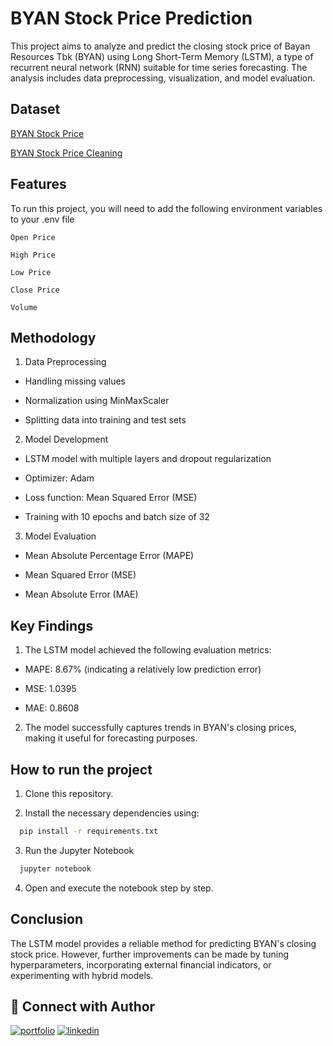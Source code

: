 
# BYAN Stock Price Prediction

This project aims to analyze and predict the closing stock price of Bayan Resources Tbk (BYAN) using Long Short-Term Memory (LSTM), a type of recurrent neural network (RNN) suitable for time series forecasting. The analysis includes data preprocessing, visualization, and model evaluation.

## Dataset

[BYAN Stock Price](https://drive.google.com/file/d/1CLC_4854GssaStKIaqFgs0xZ2zgt4m37/view?usp=sharing)

[BYAN Stock Price Cleaning](https://drive.google.com/file/d/1LYDxxZc5kjbTJ2e3cciP6YTP_I_CjWAX/view?usp=sharing)



## Features

To run this project, you will need to add the following environment variables to your .env file

`Open Price`

`High Price`

`Low Price`

`Close Price`

`Volume`

## Methodology

1. Data Preprocessing

- Handling missing values

- Normalization using MinMaxScaler

- Splitting data into training and test sets

2. Model Development

- LSTM model with multiple layers and dropout regularization

- Optimizer: Adam

- Loss function: Mean Squared Error (MSE)

- Training with 10 epochs and batch size of 32

3. Model Evaluation

- Mean Absolute Percentage Error (MAPE)

- Mean Squared Error (MSE)

- Mean Absolute Error (MAE)

## Key Findings

1. The LSTM model achieved the following evaluation metrics:

- MAPE: 8.67% (indicating a relatively low prediction error)

- MSE: 1.0395

- MAE: 0.8608

2. The model successfully captures trends in BYAN's closing prices, making it useful for forecasting purposes.



## How to run the project

1. Clone this repository.

2. Install the necessary dependencies using:

```bash
  pip install -r requirements.txt
```

3. Run the Jupyter Notebook

```bash
  jupyter notebook
```

4. Open and execute the notebook step by step.

## Conclusion

The LSTM model provides a reliable method for predicting BYAN's closing stock price. However, further improvements can be made by tuning hyperparameters, incorporating external financial indicators, or experimenting with hybrid models.



## 🔗 Connect with Author
[![portfolio](https://img.shields.io/badge/my_portfolio-000?style=for-the-badge&logo=ko-fi&logoColor=white)](https://github.com/netania01)
[![linkedin](https://img.shields.io/badge/linkedin-0A66C2?style=for-the-badge&logo=linkedin&logoColor=white)](https://www.linkedin.com/in/netania-pangalinan/)


